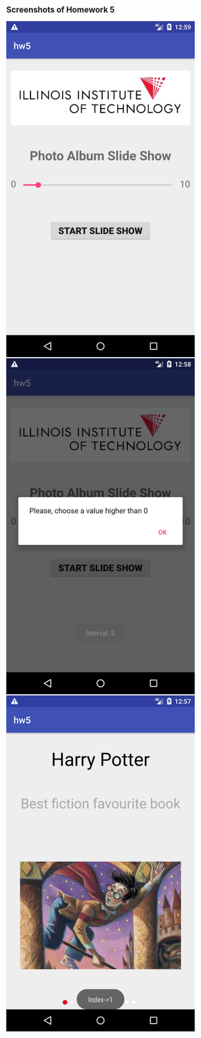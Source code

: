 ## Screenshots of Homework 5


![alt text](Images/firstscreen.png "First Screenshot" )
![alt text](Images/zeroerror.png "First Screenshot" )
![alt text](Images/secondscreen.png "First Screenshot" )